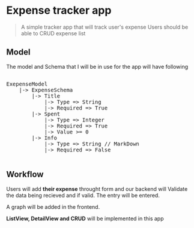 # Expense tracker app

> A simple tracker app that will track user's expense
> Users should be able to CRUD expense list

## Model

The model and Schema that I will be in use for the app will have following

<pre>

ExepenseModel
    |-> ExpenseSchema
        |-> Title
            |-> Type => String
            |-> Required => True
        |-> Spent
            |-> Type => Integer
            |-> Required => True
            |-> Value >= 0
        |-> Info
            |-> Type => String // MarkDown
            |-> Required => False

</pre>

## Workflow

Users will add **their expense** throught form and our backend will Validate the data being recieved and if valid. The entry will be entered.<br>

A graph will be added in the frontend. <br>

**ListView, DetailView and CRUD** will be implemented in this app